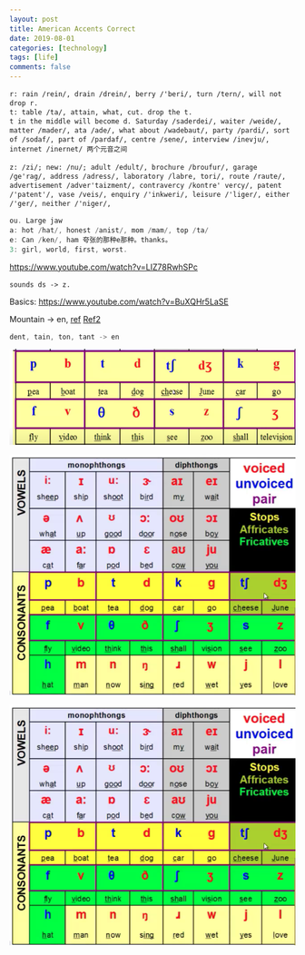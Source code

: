```yaml
---
layout: post
title: American Accents Correct
date: 2019-08-01
categories: [technology]
tags: [life]
comments: false
---
```




```
r: rain /rein/, drain /drein/, berry /'beri/, turn /tern/, will not drop r. 
t: table /ta/, attain, what, cut. drop the t. 
t in the middle will become d. Saturday /saderdei/, waiter /weide/, matter /mader/, ata /ade/, what about /wadebaut/, party /pardi/, sort of /sodaf/, part of /pardaf/, centre /sene/, interview /inevju/, internet /inernet/ 两个元音之间

z: /zi/; new: /nu/; adult /edult/, brochure /broufur/, garage /ge'rag/, address /adress/, laboratory /labre, tori/, route /raute/, advertisement /adver'taizment/, contravercy /kontre' vercy/, patent /'patent'/, vase /veis/, enquiry /'inkweri/, leisure /'liger/, either /'ger/, neither /'niger/, 
```



```c++
ou. Large jaw
a: hot /hat/, honest /anist/, mom /mam/, top /ta/
e: Can /ken/, ham 夸张的那种e那种。thanks。
3: girl, world, first, worst.   
```



https://www.youtube.com/watch?v=LIZ78RwhSPc



```
sounds ds -> z.
```



Basics: https://www.youtube.com/watch?v=BuXQHr5LaSE



Mountain -> en, [ref](https://www.zhihu.com/zvideo/1381651295405703168) [Ref2](https://www.youtube.com/watch?v=6cobicdw98o)

```c++
dent, tain, ton, tant -> en
```



![cherimola](../images/accent.png)

![cherimola](../images/accent2.png)



![cherimola](../images/accent2.png)